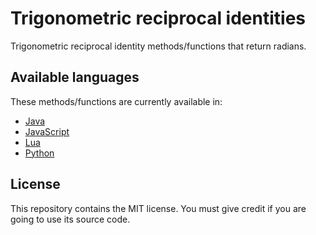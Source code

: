 # Trigonometric reciprocal identities

Trigonometric reciprocal identity methods/functions that return radians.

## Available languages

These methods/functions are currently available in:

- [Java](java)
- [JavaScript](javascript)
- [Lua](lua)
- [Python](python)

## License

This repository contains the MIT license. You must give credit if you are going to use its source code.
